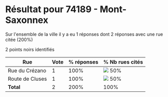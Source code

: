 # Résultat pour 74189 - Mont-Saxonnex

Sur l'ensemble de la ville il y a eu 1 réponses dont 2 réponses avec une rue citée (200%)

2 points noirs identifiés

| Rue | Vote | % réponses | % Nb rues cités|
|-----|------|------------|----------------|
| Rue du Crézano | 1 | 100% | <img src="../../img/bar_50.gif" />&nbsp;50%|
| Route de Cluses | 1 | 100% | <img src="../../img/bar_50.gif" />&nbsp;50%|
| **Total** | 2 | 200% | 100%|
